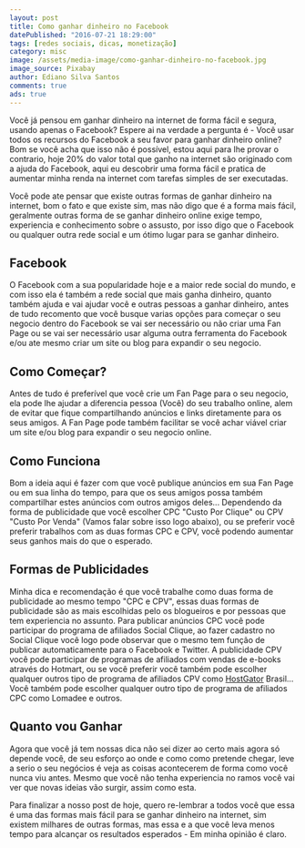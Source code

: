 ```yaml
---
layout: post
title: Como ganhar dinheiro no Facebook
datePublished: "2016-07-21 18:29:00"
tags: [redes sociais, dicas, monetização]
category: misc
image: /assets/media-image/como-ganhar-dinheiro-no-facebook.jpg
image_source: Pixabay
author: Ediano Silva Santos
comments: true
ads: true
---
```


Você já pensou em ganhar dinheiro na internet de forma fácil e segura, usando apenas o Facebook? Espere ai na verdade a pergunta é - Você usar todos os recursos do Facebook a seu favor para ganhar dinheiro online? Bom se você acha que isso não é possível, estou aqui para lhe provar o contrario, hoje 20% do valor total que ganho na internet são originado com a ajuda do Facebook, aqui eu descobrir uma forma fácil e pratica de aumentar minha renda na internet com tarefas simples de ser executadas.

Você pode ate pensar que existe outras formas de ganhar dinheiro na internet, bom o fato e que existe sim, mas não digo que é a forma mais fácil, geralmente outras forma de se ganhar dinheiro online exige tempo, experiencia e conhecimento sobre o assusto, por isso digo que o Facebook ou qualquer outra rede social e um ótimo lugar para se ganhar dinheiro.

## Facebook
O Facebook com a sua popularidade hoje e a maior rede social do mundo, e com isso ela é também a rede social que mais ganha dinheiro, quanto também ajuda e vai ajudar você e outras pessoas a ganhar dinheiro, antes de tudo recomento que você busque varias opções para começar o seu negocio dentro do Facebook se vai ser necessário ou não criar uma Fan Page ou se vai ser necessário usar alguma outra ferramenta do Facebook e/ou ate mesmo criar um site ou blog para expandir o seu negocio.

## Como Começar?
Antes de tudo é preferível que você crie um Fan Page para o seu negocio, ela pode lhe ajudar a diferencia pessoa (Você) do seu trabalho online, alem de evitar que fique compartilhando anúncios e links diretamente para os seus amigos. A Fan Page pode também facilitar se você achar viável criar um site e/ou blog para expandir o seu negocio online.

## Como Funciona
Bom a ideia aqui é fazer com que você publique anúncios em sua Fan Page ou em sua linha do tempo, para que os seus amigos possa também compartilhar estes anúncios com outros amigos deles... Dependendo da forma de publicidade que você escolher CPC "Custo Por Clique" ou CPV "Custo Por Venda" (Vamos falar sobre isso logo abaixo), ou se preferir você preferir trabalhos com as duas formas CPC e CPV, você podendo aumentar seus ganhos mais do que o esperado.

## Formas de Publicidades
Minha dica e recomendação é que você trabalhe como duas forma de publicidade ao mesmo tempo "CPC e CPV", essas duas formas de publicidade são as mais escolhidas pelo os blogueiros e por pessoas que tem experiencia no assunto. Para publicar anúncios CPC você pode participar do programa de afiliados Social Clique, ao fazer cadastro no Social Clique você logo pode observar que o mesmo tem função de publicar automaticamente para o Facebook e Twitter. A publicidade CPV você pode participar de programas de afiliados com vendas de e-books através do Hotmart, ou se você preferir você também pode escolher qualquer outros tipo de programa de afiliados CPV como <a href="https://www.hostgator.com.br/6429.html" target="_blank" rel="noopener">HostGator</a> Brasil... Você também pode escolher qualquer outro tipo de programa de afiliados CPC como Lomadee e outros.

## Quanto vou Ganhar
Agora que você já tem nossas dica não sei dizer ao certo mais agora só depende você, de seu esforço ao onde e como como pretende chegar, leve a serio o seu negócios é veja as coisas acontecerem de forma como você nunca viu antes. Mesmo que você não tenha experiencia no ramos você vai ver que novas ideias vão surgir, assim como esta.

Para finalizar a nosso post de hoje, quero re-lembrar a todos você que essa é uma das formas mais fácil para se ganhar dinheiro na internet, sim existem milhares de outras formas, mas essa e a que você leva menos tempo para alcançar os resultados esperados - Em minha opinião é claro.
